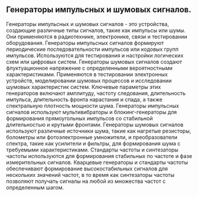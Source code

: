 ## Генераторы импульсных и шумовых сигналов.
Генераторы импульсных и шумовых сигналов - это устройства, создающие различные типы сигналов, такие как импульсы или шумы. Они применяются в радиотехнике, электронике, связи и тестировании оборудования.
Генераторы импульсных сигналов формируют периодические последовательности импульсов или кодовых групп импульсов. Используются для тестирования и настройки логических схем или цифровых систем.
Генераторы шумовых сигналов создают флуктуационное напряжение с определенными вероятностными характеристиками. Применяются в тестировании электронных устройств, моделировании шумовых процессов и исследовании шумовых характеристик систем.
Ключевые параметры этих генераторов включают амплитуду, частоту следования, длительность импульса, длительность фронта нарастания и спада, а также спектральную плотность мощности шума.
Генераторы импульсных сигналов используют мультивибраторы и блокинг-генераторы для формирования прямоугольных импульсов со стабильной длительностью и крутыми фронтами.
Генераторы шумовых сигналов используют различные источники шума, такие как нагретые резисторы, болометры или фотоэлектронные умножители, и преобразователи спектра, такие как усилители и фильтры, для формирования шума с требуемыми характеристиками.
Стандарты частоты и синтезаторы частоты используются для формирования стабильных по частоте и фазе измерительных сигналов. Кварцевые генераторы и стандарты частоты обеспечивают формирование высокостабильных сигналов для нескольких значений частот, в то время как синтезаторы частоты позволяют получать сигналы на любой из множества частот с определенным шагом.
